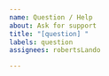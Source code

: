 ```yaml
---
name: Question / Help
about: Ask for support
title: "[question] "
labels: question
assignees: robertsLando

---
```



